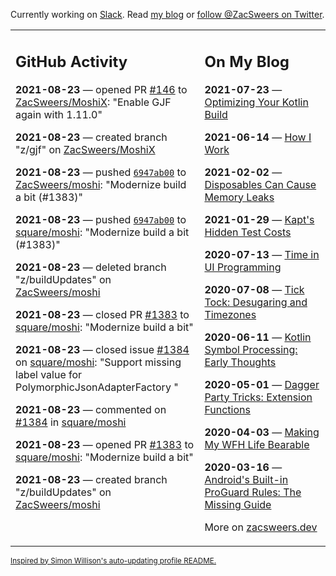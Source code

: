 Currently working on [Slack](https://slack.com/). Read [my blog](https://zacsweers.dev/) or [follow @ZacSweers on Twitter](https://twitter.com/ZacSweers).

<table><tr><td valign="top" width="60%">

## GitHub Activity
<!-- githubActivity starts -->
**2021-08-23** — opened PR [#146](https://api.github.com/repos/ZacSweers/MoshiX/pulls/146) to [ZacSweers/MoshiX](https://api.github.com/repos/ZacSweers/MoshiX): "Enable GJF again with 1.11.0"

**2021-08-23** — created branch "z/gjf" on [ZacSweers/MoshiX](https://api.github.com/repos/ZacSweers/MoshiX)

**2021-08-23** — pushed [`6947ab00`](https://github.com/ZacSweers/moshi/commit/6947ab00d0e111dd317c6249447dc389e6f6a007) to [ZacSweers/moshi](https://api.github.com/repos/ZacSweers/moshi): "Modernize build a bit (#1383)"

**2021-08-23** — pushed [`6947ab00`](https://github.com/square/moshi/commit/6947ab00d0e111dd317c6249447dc389e6f6a007) to [square/moshi](https://api.github.com/repos/square/moshi): "Modernize build a bit (#1383)"

**2021-08-23** — deleted branch "z/buildUpdates" on [ZacSweers/moshi](https://api.github.com/repos/ZacSweers/moshi)

**2021-08-23** — closed PR [#1383](https://api.github.com/repos/square/moshi/pulls/1383) to [square/moshi](https://api.github.com/repos/square/moshi): "Modernize build a bit"

**2021-08-23** — closed issue [#1384](https://api.github.com/repos/square/moshi/issues/1384) on [square/moshi](https://api.github.com/repos/square/moshi): "Support missing label value for PolymorphicJsonAdapterFactory "

**2021-08-23** — commented on [#1384](https://github.com/square/moshi/issues/1384#issuecomment-904017849) in [square/moshi](https://api.github.com/repos/square/moshi)

**2021-08-23** — opened PR [#1383](https://api.github.com/repos/square/moshi/pulls/1383) to [square/moshi](https://api.github.com/repos/square/moshi): "Modernize build a bit"

**2021-08-23** — created branch "z/buildUpdates" on [ZacSweers/moshi](https://api.github.com/repos/ZacSweers/moshi)
<!-- githubActivity ends -->
</td><td valign="top" width="40%">

## On My Blog
<!-- blog starts -->
**2021-07-23** — [Optimizing Your Kotlin Build](https://www.zacsweers.dev/optimizing-your-kotlin-build/)

**2021-06-14** — [How I Work](https://www.zacsweers.dev/how-i-work/)

**2021-02-02** — [Disposables Can Cause Memory Leaks](https://www.zacsweers.dev/disposables-can-cause-memory-leaks/)

**2021-01-29** — [Kapt's Hidden Test Costs](https://www.zacsweers.dev/kapts-hidden-test-costs/)

**2020-07-13** — [Time in UI Programming](https://www.zacsweers.dev/time-in-ui/)

**2020-07-08** — [Tick Tock: Desugaring and Timezones](https://www.zacsweers.dev/ticktock-desugaring-timezones/)

**2020-06-11** — [Kotlin Symbol Processing: Early Thoughts](https://www.zacsweers.dev/kotlin-symbol-processor-early-thoughts/)

**2020-05-01** — [Dagger Party Tricks: Extension Functions](https://www.zacsweers.dev/dagger-party-tricks-extension-functions/)

**2020-04-03** — [Making My WFH Life Bearable](https://www.zacsweers.dev/making-wfh-life-bearable/)

**2020-03-16** — [Android's Built-in ProGuard Rules: The Missing Guide](https://www.zacsweers.dev/android-proguard-rules/)
<!-- blog ends -->
More on [zacsweers.dev](https://zacsweers.dev/)
</td></tr></table>

<sub><a href="https://simonwillison.net/2020/Jul/10/self-updating-profile-readme/">Inspired by Simon Willison's auto-updating profile README.</a></sub>